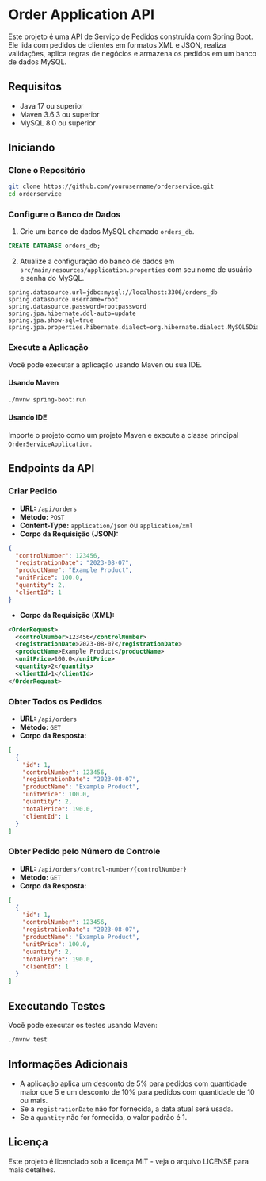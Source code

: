 
# Order Application API

Este projeto é uma API de Serviço de Pedidos construída com Spring Boot. Ele lida com pedidos de clientes em formatos XML e JSON, realiza validações, aplica regras de negócios e armazena os pedidos em um banco de dados MySQL.

## Requisitos

- Java 17 ou superior
- Maven 3.6.3 ou superior
- MySQL 8.0 ou superior

## Iniciando

### Clone o Repositório

```sh
git clone https://github.com/yourusername/orderservice.git
cd orderservice
```

### Configure o Banco de Dados

1. Crie um banco de dados MySQL chamado `orders_db`.

```sql
CREATE DATABASE orders_db;
```

2. Atualize a configuração do banco de dados em `src/main/resources/application.properties` com seu nome de usuário e senha do MySQL.

```properties
spring.datasource.url=jdbc:mysql://localhost:3306/orders_db
spring.datasource.username=root
spring.datasource.password=rootpassword
spring.jpa.hibernate.ddl-auto=update
spring.jpa.show-sql=true
spring.jpa.properties.hibernate.dialect=org.hibernate.dialect.MySQL5Dialect
```

### Execute a Aplicação

Você pode executar a aplicação usando Maven ou sua IDE.

#### Usando Maven

```sh
./mvnw spring-boot:run
```

#### Usando IDE

Importe o projeto como um projeto Maven e execute a classe principal `OrderServiceApplication`.

## Endpoints da API

### Criar Pedido

- **URL:** `/api/orders`
- **Método:** `POST`
- **Content-Type:** `application/json` ou `application/xml`
- **Corpo da Requisição (JSON):**

```json
{
  "controlNumber": 123456,
  "registrationDate": "2023-08-07",
  "productName": "Example Product",
  "unitPrice": 100.0,
  "quantity": 2,
  "clientId": 1
}
```

- **Corpo da Requisição (XML):**

```xml
<OrderRequest>
  <controlNumber>123456</controlNumber>
  <registrationDate>2023-08-07</registrationDate>
  <productName>Example Product</productName>
  <unitPrice>100.0</unitPrice>
  <quantity>2</quantity>
  <clientId>1</clientId>
</OrderRequest>
```

### Obter Todos os Pedidos

- **URL:** `/api/orders`
- **Método:** `GET`
- **Corpo da Resposta:**

```json
[
  {
    "id": 1,
    "controlNumber": 123456,
    "registrationDate": "2023-08-07",
    "productName": "Example Product",
    "unitPrice": 100.0,
    "quantity": 2,
    "totalPrice": 190.0,
    "clientId": 1
  }
]
```

### Obter Pedido pelo Número de Controle

- **URL:** `/api/orders/control-number/{controlNumber}`
- **Método:** `GET`
- **Corpo da Resposta:**

```json
[
  {
    "id": 1,
    "controlNumber": 123456,
    "registrationDate": "2023-08-07",
    "productName": "Example Product",
    "unitPrice": 100.0,
    "quantity": 2,
    "totalPrice": 190.0,
    "clientId": 1
  }
]
```

## Executando Testes

Você pode executar os testes usando Maven:

```sh
./mvnw test
```

## Informações Adicionais

- A aplicação aplica um desconto de 5% para pedidos com quantidade maior que 5 e um desconto de 10% para pedidos com quantidade de 10 ou mais.
- Se a `registrationDate` não for fornecida, a data atual será usada.
- Se a `quantity` não for fornecida, o valor padrão é 1.

## Licença

Este projeto é licenciado sob a licença MIT - veja o arquivo LICENSE para mais detalhes.
